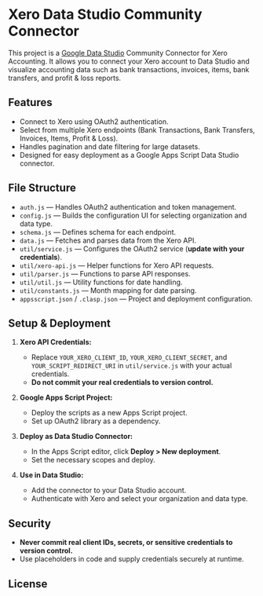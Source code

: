 

# Xero Data Studio Community Connector

This project is a [Google Data Studio](https://developers.google.com/datastudio) Community Connector for Xero Accounting. It allows you to connect your Xero account to Data Studio and visualize accounting data such as bank transactions, invoices, items, bank transfers, and profit & loss reports.

## Features

- Connect to Xero using OAuth2 authentication.
- Select from multiple Xero endpoints (Bank Transactions, Bank Transfers, Invoices, Items, Profit & Loss).
- Handles pagination and date filtering for large datasets.
- Designed for easy deployment as a Google Apps Script Data Studio connector.

## File Structure

- `auth.js` — Handles OAuth2 authentication and token management.
- `config.js` — Builds the configuration UI for selecting organization and data type.
- `schema.js` — Defines schema for each endpoint.
- `data.js` — Fetches and parses data from the Xero API.
- `util/service.js` — Configures the OAuth2 service (**update with your credentials**).
- `util/xero-api.js` — Helper functions for Xero API requests.
- `util/parser.js` — Functions to parse API responses.
- `util/util.js` — Utility functions for date handling.
- `util/constants.js` — Month mapping for date parsing.
- `appsscript.json` / `.clasp.json` — Project and deployment configuration.

## Setup & Deployment

1. **Xero API Credentials:**  
   - Replace `YOUR_XERO_CLIENT_ID`, `YOUR_XERO_CLIENT_SECRET`, and `YOUR_SCRIPT_REDIRECT_URI` in `util/service.js` with your actual credentials.
   - **Do not commit your real credentials to version control.**

2. **Google Apps Script Project:**  
   - Deploy the scripts as a new Apps Script project.
   - Set up OAuth2 library as a dependency.

3. **Deploy as Data Studio Connector:**  
   - In the Apps Script editor, click **Deploy > New deployment**.
   - Set the necessary scopes and deploy.

4. **Use in Data Studio:**  
   - Add the connector to your Data Studio account.
   - Authenticate with Xero and select your organization and data type.

## Security

- **Never commit real client IDs, secrets, or sensitive credentials to version control.**
- Use placeholders in code and supply credentials securely at runtime.

## License


